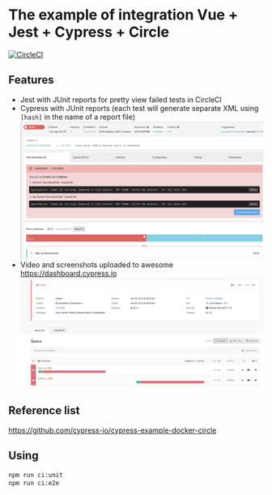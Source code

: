 # The example of integration Vue + Jest + Cypress + Circle 
[![CircleCI](https://circleci.com/gh/kcrebound/vue-circleci-example.svg?style=svg)](https://circleci.com/gh/kcrebound/vue-circleci-example)

## Features
* Jest with JUnit reports for pretty view failed tests in CircleCI
* Cypress with JUnit reports (each test will generate separate XML using `[hash]` in the name of a report file)
![Cypress failed a test with JUnit reports](screenshots/circleci-cypress.png)
* Video and screenshots uploaded to awesome https://dashboard.cypress.io 
![Dashboard example](screenshots/dashboard-cypress.png)

##  Reference list
https://github.com/cypress-io/cypress-example-docker-circle


## Using

```
npm run ci:unit
npm run ci:e2e
```
